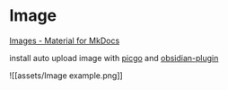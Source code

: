 # Image

[Images - Material for MkDocs](https://squidfunk.github.io/mkdocs-material/reference/images/)

install auto upload image with [picgo](https://github.com/Molunerfinn/PicGo/releases) and [obsidian-plugin](https://github.com/renmu123/obsidian-image-auto-upload-plugin)

![[assets/Image example.png]]
